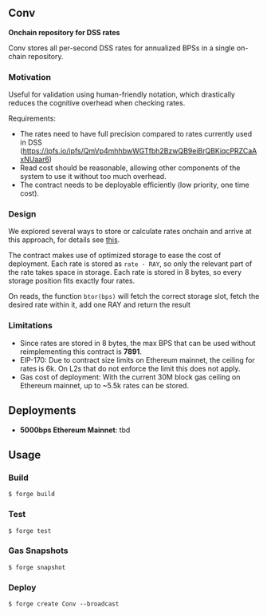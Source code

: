 ## Conv

**Onchain repository for DSS rates**

Conv stores all per-second DSS rates for annualized BPSs in a single on-chain repository.

### Motivation

Useful for validation using human-friendly notation, which drastically reduces the cognitive overhead when checking rates.

Requirements:
- The rates need to have full precision compared to rates currently used in DSS (https://ipfs.io/ipfs/QmVp4mhhbwWGTfbh2BzwQB9eiBrQBKiqcPRZCaAxNUaar6)
- Read cost should be reasonable, allowing other components of the system to use it without too much overhead.
- The contract needs to be deployable efficiently (low priority, one time cost).

### Design

We explored several ways to store or calculate rates onchain and arrive at this approach, for details see [this](https://github.com/dewiz-xyz/conv-research).

The contract makes use of optimized storage to ease the cost of deployment. Each rate is stored as `rate - RAY`, so only the relevant part of the rate takes space in storage. Each rate is stored in 8 bytes, so every storage position fits exactly four rates.

On reads, the function `btor(bps)` will fetch the correct storage slot, fetch the desired rate within it, add one RAY and return the result

### Limitations

- Since rates are stored in 8 bytes, the max BPS that can be used without reimplementing this contract is **7891**.
- EIP-170: Due to contract size limits on Ethereum mainnet, the ceiling for rates is 6k. On L2s that do not enforce the limit this does not apply.
- Gas cost of deployment: With the current 30M block gas ceiling on Ethereum mainnet, up to ~5.5k rates can be stored.

## Deployments

- **5000bps Ethereum Mainnet**: tbd

## Usage

### Build

```shell
$ forge build
```

### Test

```shell
$ forge test
```

### Gas Snapshots

```shell
$ forge snapshot
```

### Deploy

```shell
$ forge create Conv --broadcast
```